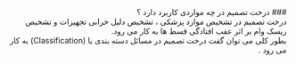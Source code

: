 <div dir="rtl">
### درخت تصمیم در چه مواردی کاربرد دارد ؟

<br/>
درخت تصمیم در تشخیص موارد پزشکی ، تشخیص دلیل خرابی تجهیزات و تشخیص ریسک وام بر اثر عقب افتادگی قسط ها به کار می رود.
<br/>
بطور کلی می توان گفت درخت تصمیم در مسائل دسته بندی یا (Classification) به کار می رود .
	</div>